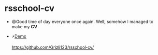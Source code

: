 # rsschool-cv
* 😄Good time of day everyone once again. Well, somehow I managed to make my **CV**
* ⚡️[Demo](https://github.com/Grizli123/rsschool-cv/blob/gh-pages/cv.md)

  https://github.com/Grizli123/rsschool-cv/